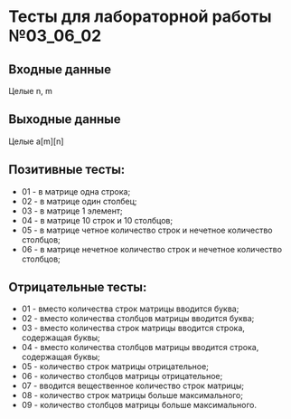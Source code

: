 # Тесты для лабораторной работы №03_06_02

## Входные данные
Целые n, m

## Выходные данные
Целые a[m][n]

## Позитивные тесты:
- 01 - в матрице одна строка;
- 02 - в матрице один столбец;
- 03 - в матрице 1 элемент;
- 04 - в матрице 10 строк и 10 столбцов;
- 05 - в матрице четное количество строк и нечетное количество столбцов;
- 06 - в матрице нечетное количество строк и нечетное количество столбцов;

## Отрицательные тесты:
- 01 - вместо количества строк матрицы вводится буква;
- 02 - вместо количества столбцов матрицы вводится буква;
- 03 - вместо количества строк матрицы вводится строка, содержащая буквы;
- 04 - вместо количества столбцов матрицы вводится строка, содержащая буквы;
- 05 - количество строк матрицы отрицательное;
- 06 - количество столбцов матрицы отрицательное;
- 07 - вводится вещественное количество строк матрицы;
- 08 - количество строк матрицы больше максимального;
- 09 - количество столбцов матрицы больше максимального.
